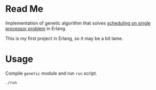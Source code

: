 # Read Me
Implementation of genetic algorithm that solves [scheduling on single processor
problem](http://people.brunel.ac.uk/~mastjjb/jeb/orlib/wtinfo.html) in Erlang.

This is my first project in Erlang, so it may be a bit lame.

# Usage

Compile `genetic` module and run `run` script.

    ./run

